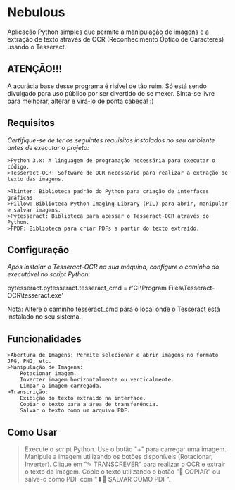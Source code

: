 # Nebulous

Aplicação Python simples que permite a manipulação de imagens e a extração de texto através de OCR (Reconhecimento Óptico de Caracteres) usando o Tesseract.



## ATENÇÃO!!!

A acurácia base desse programa é risível de tão ruim. Só está sendo divulgado para uso público por ser divertido de se mexer. Sinta-se livre para melhorar, alterar e virá-lo de ponta cabeça! :)



## Requisitos

*Certifique-se de ter os seguintes requisitos instalados no seu ambiente antes de executar o projeto:*

    >Python 3.x: A linguagem de programação necessária para executar o código.
    >Tesseract-OCR: Software de OCR necessário para realizar a extração de texto das imagens.
    
    >Tkinter: Biblioteca padrão do Python para criação de interfaces gráficas.
    >Pillow: Biblioteca Python Imaging Library (PIL) para abrir, manipular e salvar imagens.
    >Pytesseract: Biblioteca para acessar o Tesseract-OCR através do Python.
    >FPDF: Biblioteca para criar PDFs a partir do texto extraído.



## Configuração

*Após instalar o Tesseract-OCR na sua máquina, configure o caminho do executável no script Python:*

pytesseract.pytesseract.tesseract_cmd = r'C:\Program Files\Tesseract-OCR\tesseract.exe'

Nota: Altere o caminho tesseract_cmd para o local onde o Tesseract está instalado no seu sistema.



## Funcionalidades

    >Abertura de Imagens: Permite selecionar e abrir imagens no formato JPG, PNG, etc.
    >Manipulação de Imagens:
        Rotacionar imagem.
        Inverter imagem horizontalmente ou verticalmente.
        Limpar a imagem carregada.
    >Transcrição:
        Exibição do texto extraído na interface.
        Copiar o texto para a área de transferência.
        Salvar o texto como um arquivo PDF.




## Como Usar

   > Execute o script Python.
   > Use o botão "+" para carregar uma imagem.
   > Manipule a imagem utilizando os botões disponíveis (Rotacionar, Inverter).
   > Clique em "✎ TRANSCREVER" para realizar o OCR e extrair o texto da imagem.
   > Copie o texto utilizando o botão "📑 COPIAR" ou salve-o como PDF com "⬇📜 SALVAR COMO PDF".
